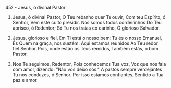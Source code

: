 452 - Jesus, ó divinal Pastor

1. Jesus, ó divinal Pastor,
   O Teu rebanho quer Te ouvir;
   Com teu Espírito, ó Senhor,
   Vem este culto presidir.
   Nós somos todos cordeirinhos
   Do Teu aprisco, ó Redentor;
   Só Tu nos tratas co carinho,
   Ó glorioso Salvador.

2. Jesus, glorioso e fiel,
   Em Ti está o nosso bem;
   Tu és o nosso Emanuel,
   És Quem na graça, nos sustém.
   Aqui estamos reunidos
   Ao Teu redor, fiel Senhor,
   Pois, onde estão os Teus remidos,
   Também estás, ó bom Pastor.

3. Nos Te seguimos, Redentor,
   Pois conhecemos Tua voz,
   Voz que nos fala com amor, dizendo:
   "Não vos deixo sós."
   A pastos sempre verdejantes
   Tu nos conduzes, ó Senhor.
   Por isso estamos confiantes,
   Sentido a Tua paz e amor.
